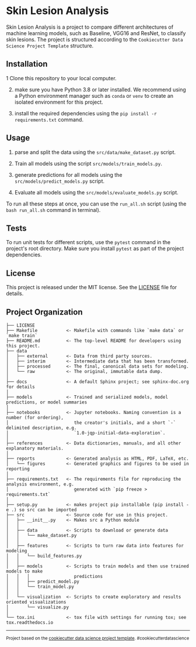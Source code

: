 
Skin Lesion Analysis
==============================

Skin Lesion Analysis is a project to compare different architectures of machine learning models, such as Baseline, VGG16 and ResNet, to classify skin lesions. The project is structured according to the `Cookiecutter Data Science Project Template` structure.

## Installation

1 Clone this repository to your local computer.

2. make sure you have Python 3.8 or later installed. We recommend using a Python environment manager such as `conda` or `venv` to create an isolated environment for this project.

3. install the required dependencies using the `pip install -r requirements.txt` command.

## Usage

1. parse and split the data using the `src/data/make_dataset.py` script.

2. Train all models using the script `src/models/train_models.py`.

3. generate predictions for all models using the `src/models/predict_models.py` script.

4. Evaluate all models using the `src/models/evaluate_models.py` script.

To run all these steps at once, you can use the `run_all.sh` script (using the `bash run_all.sh` command in terminal).

## Tests

To run unit tests for different scripts, use the `pytest` command in the project's root directory. Make sure you install `pytest` as part of the project dependencies.

## License

This project is released under the MIT license. See the [LICENSE](LICENSE) file for details.


Project Organization
------------

    ├── LICENSE
    ├── Makefile           <- Makefile with commands like `make data` or `make train`
    ├── README.md          <- The top-level README for developers using this project.
    ├── data
    │   ├── external       <- Data from third party sources.
    │   ├── interim        <- Intermediate data that has been transformed.
    │   ├── processed      <- The final, canonical data sets for modeling.
    │   └── raw            <- The original, immutable data dump.
    │
    ├── docs               <- A default Sphinx project; see sphinx-doc.org for details
    │
    ├── models             <- Trained and serialized models, model predictions, or model summaries
    │
    ├── notebooks          <- Jupyter notebooks. Naming convention is a number (for ordering),
    │                         the creator's initials, and a short `-` delimited description, e.g.
    │                         `1.0-jqp-initial-data-exploration`.
    │
    ├── references         <- Data dictionaries, manuals, and all other explanatory materials.
    │
    ├── reports            <- Generated analysis as HTML, PDF, LaTeX, etc.
    │   └── figures        <- Generated graphics and figures to be used in reporting
    │
    ├── requirements.txt   <- The requirements file for reproducing the analysis environment, e.g.
    │                         generated with `pip freeze > requirements.txt`
    │
    ├── setup.py           <- makes project pip installable (pip install -e .) so src can be imported
    ├── src                <- Source code for use in this project.
    │   ├── __init__.py    <- Makes src a Python module
    │   │
    │   ├── data           <- Scripts to download or generate data
    │   │   └── make_dataset.py
    │   │
    │   ├── features       <- Scripts to turn raw data into features for modeling
    │   │   └── build_features.py
    │   │
    │   ├── models         <- Scripts to train models and then use trained models to make
    │   │   │                 predictions
    │   │   ├── predict_model.py
    │   │   └── train_model.py
    │   │
    │   └── visualization  <- Scripts to create exploratory and results oriented visualizations
    │       └── visualize.py
    │
    └── tox.ini            <- tox file with settings for running tox; see tox.readthedocs.io


--------

<p><small>Project based on the <a target="_blank" href="https://drivendata.github.io/cookiecutter-data-science/">cookiecutter data science project template</a>. #cookiecutterdatascience</small></p>
